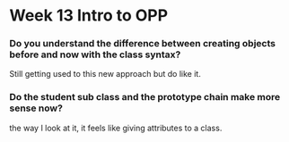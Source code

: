 # Week 13 Intro to OPP

### Do you understand the difference between creating objects before and now with the class syntax?

Still getting used to this new approach but do like it. 

### Do the student sub class and the prototype chain make more sense now?

the way I look at it, it feels like giving attributes to a class.

